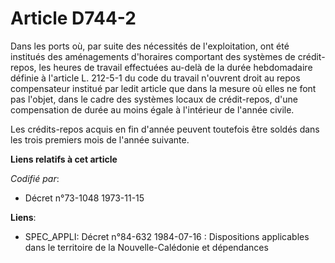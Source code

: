 # Article D744-2

Dans les ports où, par suite des nécessités de l'exploitation, ont été institués des aménagements d'horaires comportant des
systèmes de crédit-repos, les heures de travail effectuées au-delà de la durée hebdomadaire définie à l'article L. 212-5-1 du
code du travail n'ouvrent droit au repos compensateur institué par ledit article que dans la mesure où elles ne font pas
l'objet, dans le cadre des systèmes locaux de crédit-repos, d'une compensation de durée au moins égale à l'intérieur de
l'année civile.

Les crédits-repos acquis en fin d'année peuvent toutefois être soldés dans les trois premiers mois de l'année suivante.

**Liens relatifs à cet article**

_Codifié par_:

  - Décret n°73-1048 1973-11-15

**Liens**:

  - SPEC_APPLI: Décret n°84-632 1984-07-16 : Dispositions applicables dans le territoire de la Nouvelle-Calédonie et dépendances
